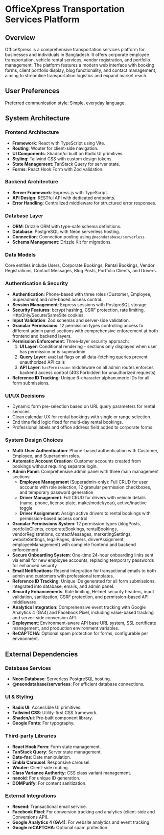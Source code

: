 # OfficeXpress Transportation Services Platform

## Overview

OfficeXpress is a comprehensive transportation services platform for businesses and individuals in Bangladesh. It offers corporate employee transportation, vehicle rental services, vendor registration, and portfolio management. The platform features a modern web interface with booking forms, client portfolio display, blog functionality, and contact management, aiming to streamline transportation logistics and expand market reach.

## User Preferences

Preferred communication style: Simple, everyday language.

## System Architecture

### Frontend Architecture
- **Framework**: React with TypeScript using Vite.
- **Routing**: Wouter for client-side navigation.
- **UI Components**: Shadcn/ui built on Radix UI primitives.
- **Styling**: Tailwind CSS with custom design tokens.
- **State Management**: TanStack Query for server state.
- **Forms**: React Hook Form with Zod validation.

### Backend Architecture
- **Server Framework**: Express.js with TypeScript.
- **API Design**: RESTful API with dedicated endpoints.
- **Error Handling**: Centralized middleware for structured error responses.

### Database Layer
- **ORM**: Drizzle ORM with type-safe schema definitions.
- **Database**: PostgreSQL with Neon serverless hosting.
- **Connection**: Connection pooling using `@neondatabase/serverless`.
- **Schema Management**: Drizzle Kit for migrations.

### Data Models
Core entities include Users, Corporate Bookings, Rental Bookings, Vendor Registrations, Contact Messages, Blog Posts, Portfolio Clients, and Drivers.

### Authentication & Security
- **Authentication**: Phone-based with three roles (Customer, Employee, Superadmin) and role-based access control.
- **Session Management**: Express sessions with PostgreSQL storage.
- **Security Features**: bcrypt hashing, CSRF protection, rate limiting, HttpOnly/Secure/SameSite cookies.
- **Input Validation**: Zod schemas and server-side validation.
- **Granular Permissions**: 12 permission types controlling access to different admin panel sections with comprehensive enforcement at both frontend and backend layers.
- **Permission Enforcement**: Three-layer security approach:
  1. **UI Layer**: Conditional rendering - sections only displayed when user has permission or is superadmin
  2. **Query Layer**: `enabled` flags on all data-fetching queries prevent unauthorized API calls
  3. **API Layer**: `hasPermission` middleware on all admin routes enforces backend access control (403 Forbidden for unauthorized requests)
- **Reference ID Tracking**: Unique 6-character alphanumeric IDs for all form submissions.

### UI/UX Decisions
- Dynamic form pre-selection based on URL query parameters for rental services.
- Clean calendar UX for rental bookings with single or range selection.
- End time field logic fixed for multi-day rental bookings.
- Professional labels and office address field added to corporate forms.

### System Design Choices
- **Multi-User Authentication**: Phone-based authentication with Customer, Employee, and Superadmin roles.
- **Automatic Account Creation**: Customer accounts created from bookings without requiring separate login.
- **Admin Panel**: Comprehensive admin panel with three main management sections:
  - **Employee Management** (Superadmin-only): Full CRUD for user accounts with role selection, 12 granular permission checkboxes, and temporary password generation
  - **Driver Management**: Full CRUD for drivers with vehicle details (name, phone, license plate, make/model/year), active/inactive toggle
  - **Driver Assignment**: Assign active drivers to rental bookings with permission-based access control
- **Granular Permissions System**: 12 permission types (blogPosts, portfolioClients, corporateBookings, rentalBookings, vendorRegistrations, contactMessages, marketingSettings, websiteSettings, legalPages, drivers, driverAssignment, employeeManagement) with complete frontend and backend enforcement
- **Secure Onboarding System**: One-time 24-hour onboarding links sent via email for new employee accounts, replacing temporary passwords for enhanced security
- **Email Notifications**: Resend integration for transactional emails to both admin and customers with professional templates.
- **Reference ID Tracking**: Unique IDs generated for all form submissions, integrated into database, emails, and admin panel.
- **Security Enhancements**: Rate limiting, Helmet security headers, input validation, sanitization, CSRF protection, and permission-based API middleware
- **Analytics Integration**: Comprehensive event tracking with Google Analytics 4 (GA4) and Facebook Pixel, including value-based tracking and server-side conversion API.
- **Deployment**: Environment-aware API base URL system, SSL certificate management, and production environment variables.
- **ReCAPTCHA**: Optional spam protection for forms, configurable per environment.

## External Dependencies

### Database Services
- **Neon Database**: Serverless PostgreSQL hosting.
- **@neondatabase/serverless**: For efficient database connections.

### UI & Styling
- **Radix UI**: Accessible UI primitives.
- **Tailwind CSS**: Utility-first CSS framework.
- **Shadcn/ui**: Pre-built component library.
- **Google Fonts**: For typography.

### Third-party Libraries
- **React Hook Form**: Form state management.
- **TanStack Query**: Server state management.
- **Date-fns**: Date manipulation.
- **Embla Carousel**: Responsive carousel.
- **Wouter**: Client-side routing.
- **Class Variance Authority**: CSS class variant management.
- **nanoid**: For unique ID generation.
- **DOMPurify**: For content sanitization.

### External Integrations
- **Resend**: Transactional email service.
- **Facebook Pixel**: For conversion tracking and analytics (client-side and Conversions API).
- **Google Analytics 4 (GA4)**: For website analytics and event tracking.
- **Google reCAPTCHA**: Optional spam protection.
